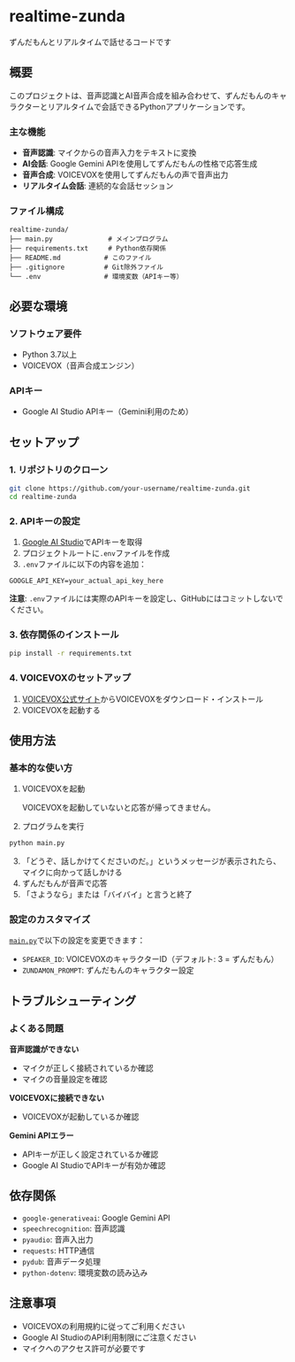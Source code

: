 # realtime-zunda

ずんだもんとリアルタイムで話せるコードです

## 概要

このプロジェクトは、音声認識とAI音声合成を組み合わせて、ずんだもんのキャラクターとリアルタイムで会話できるPythonアプリケーションです。

### 主な機能

- **音声認識**: マイクからの音声入力をテキストに変換
- **AI会話**: Google Gemini APIを使用してずんだもんの性格で応答生成
- **音声合成**: VOICEVOXを使用してずんだもんの声で音声出力
- **リアルタイム会話**: 連続的な会話セッション

### ファイル構成

```
realtime-zunda/
├── main.py              # メインプログラム
├── requirements.txt     # Python依存関係
├── README.md           # このファイル
├── .gitignore          # Git除外ファイル
└── .env                # 環境変数（APIキー等）
```

## 必要な環境

### ソフトウェア要件

- Python 3.7以上
- VOICEVOX（音声合成エンジン）

### APIキー

- Google AI Studio APIキー（Gemini利用のため）

## セットアップ

### 1. リポジトリのクローン

```bash
git clone https://github.com/your-username/realtime-zunda.git
cd realtime-zunda
```

### 2. APIキーの設定

1. [Google AI Studio](https://aistudio.google.com/)でAPIキーを取得
2. プロジェクトルートに`.env`ファイルを作成
3. `.env`ファイルに以下の内容を追加：

```env
GOOGLE_API_KEY=your_actual_api_key_here
```

**注意**: `.env`ファイルには実際のAPIキーを設定し、GitHubにはコミットしないでください。

### 3. 依存関係のインストール

```bash
pip install -r requirements.txt
```

### 4. VOICEVOXのセットアップ

1. [VOICEVOX公式サイト](https://voicevox.hiroshiba.jp/)からVOICEVOXをダウンロード・インストール
2. VOICEVOXを起動する


## 使用方法

### 基本的な使い方

1. VOICEVOXを起動
   
    VOICEVOXを起動していないと応答が帰ってきません。

2. プログラムを実行

```bash
python main.py
```

3. 「どうぞ、話しかけてくださいのだ。」というメッセージが表示されたら、マイクに向かって話しかける
4. ずんだもんが音声で応答
5. 「さようなら」または「バイバイ」と言うと終了

### 設定のカスタマイズ

[`main.py`](main.py)で以下の設定を変更できます：

- `SPEAKER_ID`: VOICEVOXのキャラクターID（デフォルト: 3 = ずんだもん）
- `ZUNDAMON_PROMPT`: ずんだもんのキャラクター設定

## トラブルシューティング

### よくある問題

**音声認識ができない**
- マイクが正しく接続されているか確認
- マイクの音量設定を確認

**VOICEVOXに接続できない**
- VOICEVOXが起動しているか確認

**Gemini APIエラー**
- APIキーが正しく設定されているか確認
- Google AI StudioでAPIキーが有効か確認

## 依存関係

- `google-generativeai`: Google Gemini API
- `speechrecognition`: 音声認識
- `pyaudio`: 音声入出力
- `requests`: HTTP通信
- `pydub`: 音声データ処理
- `python-dotenv`: 環境変数の読み込み

## 注意事項

- VOICEVOXの利用規約に従ってご利用ください
- Google AI StudioのAPI利用制限にご注意ください
- マイクへのアクセス許可が必要です
